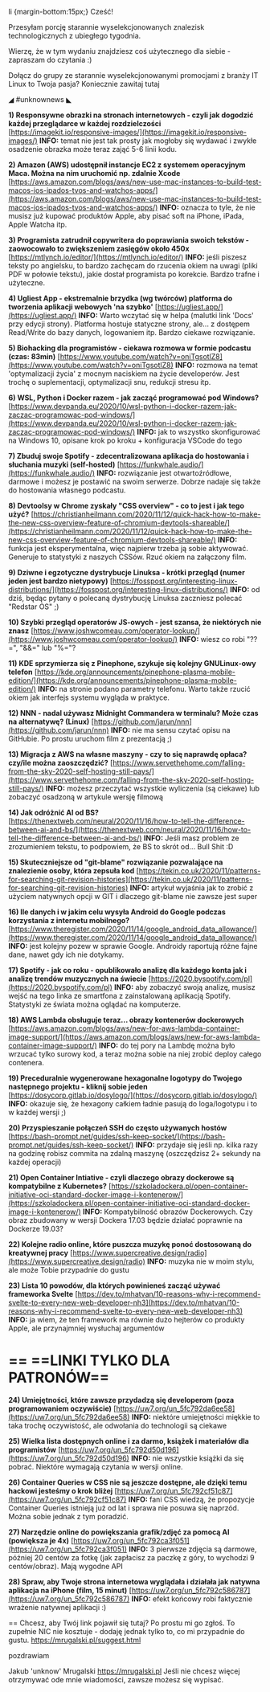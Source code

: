 li {margin-bottom:15px;}
Cześć!

Przesyłam porcję starannie wyselekcjonowanych znalezisk technologicznych z ubiegłego tygodnia.

Wierzę, że w tym wydaniu znajdziesz coś użytecznego dla siebie - zapraszam do czytania :)

 
Dołącz do grupy ze starannie wyselekcjonowanymi promocjami z branży IT
Linux to Twoja pasja? Koniecznie zawitaj tutaj
 

◢ #unknownews ◣

**1) Responsywne obrazki na stronach internetowych - czyli jak dogodzić każdej przeglądarce w każdej rozdzielczości**
[https://imagekit.io/responsive-images/](https://imagekit.io/responsive-images/)
**INFO:** temat nie jest tak prosty jak mogłoby się wydawać i zwykłe osadzenie obrazka może teraz zająć 5-6 linii kodu.


**2) Amazon (AWS) udostępnił instancje EC2 z systemem operacyjnym Maca. Można na nim uruchomić np. zdalnie Xcode**
[https://aws.amazon.com/blogs/aws/new-use-mac-instances-to-build-test-macos-ios-ipados-tvos-and-watchos-apps/](https://aws.amazon.com/blogs/aws/new-use-mac-instances-to-build-test-macos-ios-ipados-tvos-and-watchos-apps/)
**INFO:** oznacza to tyle, że nie musisz już kupować produktów Apple, aby pisać soft na iPhone, iPada, Apple Watcha itp.


**3) Programista zatrudnił copywritera do poprawiania swoich tekstów - zaowocowało to zwiększeniem zasięgów około 450x**
[https://mtlynch.io/editor/](https://mtlynch.io/editor/)
**INFO:** jeśli piszesz teksty po angielsku, to bardzo zachęcam do rzucenia okiem na uwagi (pliki PDF w połowie tekstu), jakie dostał programista po korekcie. Bardzo trafne i użyteczne.


**4) Ugliest App - ekstremalnie brzydka (wg twórców) platforma do tworzenia aplikacji webowych 'na szybko'**
[https://ugliest.app/](https://ugliest.app/)
**INFO:** Warto wczytać się w helpa (malutki link 'Docs' przy edycji strony). Platforma hostuje statyczne strony, ale... z dostępem Read/Write do bazy danych, logowaniem itp. Bardzo ciekawe rozwiązanie.


**5) Biohacking dla programistów - ciekawa rozmowa w formie podcastu (czas: 83min)**
[https://www.youtube.com/watch?v=oniTgsotlZ8](https://www.youtube.com/watch?v=oniTgsotlZ8)
**INFO:** rozmowa na temat 'optymalizacji życia' z mocnym naciskiem na życie developerów. Jest trochę o suplementacji, optymalizacji snu, redukcji stresu itp.


**6) WSL, Python i Docker razem - jak zacząć programować pod Windows?**
[https://www.devpanda.eu/2020/10/wsl-python-i-docker-razem-jak-zaczac-programowac-pod-windows/](https://www.devpanda.eu/2020/10/wsl-python-i-docker-razem-jak-zaczac-programowac-pod-windows/)
**INFO:** jak to wszystko skonfigurować na Windows 10, opisane krok po kroku + konfiguracja VSCode do tego


**7) Zbuduj swoje Spotify - zdecentralizowana aplikacja do hostowania i słuchania muzyki (self-hosted)**
[https://funkwhale.audio/](https://funkwhale.audio/)
**INFO:** rozwiązanie jest otwartoźródłowe, darmowe i możesz je postawić na swoim serwerze. Dobrze nadaje się także do hostowania własnego podcastu.


**8) Devtoolsy w Chrome zyskały "CSS overview" - co to jest i jak tego użyć?**
[https://christianheilmann.com/2020/11/12/quick-hack-how-to-make-the-new-css-overview-feature-of-chromium-devtools-shareable/](https://christianheilmann.com/2020/11/12/quick-hack-how-to-make-the-new-css-overview-feature-of-chromium-devtools-shareable/)
**INFO:** funkcja jest eksperymentalna, więc najpierw trzeba ją sobie aktywować. Generuje to statystyki z naszych CSSów. Rzuć okiem na załączony film.


**9) Dziwne i egzotyczne dystrybucje Linuksa - krótki przegląd (numer jeden jest bardzo nietypowy)**
[https://fosspost.org/interesting-linux-distributions/](https://fosspost.org/interesting-linux-distributions/)
**INFO:** od dziś, będąc pytany o polecaną dystrybucję Linuksa zaczniesz polecać "Redstar OS" ;)


**10) Szybki przegląd operatorów JS-owych - jest szansa, że niektórych nie znasz**
[https://www.joshwcomeau.com/operator-lookup/](https://www.joshwcomeau.com/operator-lookup/)
**INFO:** wiesz co robi "??=", "&&=" lub "%="?


**11) KDE sprzymierza się z Pinephone, szykuje się kolejny GNULinux-owy telefon**
[https://kde.org/announcements/pinephone-plasma-mobile-edition/](https://kde.org/announcements/pinephone-plasma-mobile-edition/)
**INFO:** na stronie podano parametry telefonu. Warto także rzucić okiem jak interfejs systemu wygląda w praktyce.


**12) NNN - nadal używasz Midnight Commandera w terminalu? Może czas na alternatywę? (Linux)**
[https://github.com/jarun/nnn](https://github.com/jarun/nnn)
**INFO:** nie ma sensu czytać opisu na GitHubie. Po prostu uruchom film z prezentacją ;)


**13) Migracja z AWS na własne maszyny - czy to się naprawdę opłaca? czy/ile można zaoszczędzić?**
[https://www.servethehome.com/falling-from-the-sky-2020-self-hosting-still-pays/](https://www.servethehome.com/falling-from-the-sky-2020-self-hosting-still-pays/)
**INFO:** możesz przeczytać wszystkie wyliczenia (są ciekawe) lub zobaczyć osadzoną w artykule wersję filmową


**14) Jak odróżnić AI od BS?**
[https://thenextweb.com/neural/2020/11/16/how-to-tell-the-difference-between-ai-and-bs/](https://thenextweb.com/neural/2020/11/16/how-to-tell-the-difference-between-ai-and-bs/)
**INFO:** Jeśli masz problem ze zrozumieniem tekstu, to podpowiem, że BS to skrót od... Bull Shit :D


**15) Skuteczniejsze od "git-blame" rozwiązanie pozwalające na znalezienie osoby, która zepsuła kod**
[https://tekin.co.uk/2020/11/patterns-for-searching-git-revision-histories](https://tekin.co.uk/2020/11/patterns-for-searching-git-revision-histories)
**INFO:** artykuł wyjaśnia jak to zrobić z użyciem natywnych opcji w GIT i dlaczego git-blame nie zawsze jest super


**16) Ile danych i w jakim celu wysyła Android do Google podczas korzystania z internetu mobilnego?**
[https://www.theregister.com/2020/11/14/google_android_data_allowance/](https://www.theregister.com/2020/11/14/google_android_data_allowance/)
**INFO:** jest kolejny pozew w sprawie Google. Androidy raportują różne fajne dane, nawet gdy ich nie dotykamy.


**17) Spotify - jak co roku - opublikowało analizę dla każdego konta jak i analizę trendów muzycznych na świecie**
[https://2020.byspotify.com/pl](https://2020.byspotify.com/pl)
**INFO:** aby zobaczyć swoją analizę, musisz wejść na tego linka ze smartfona z zainstalowaną aplikacją Spotify. Statystyki ze świata można oglądać na komputerze.


**18) AWS Lambda obsługuje teraz... obrazy kontenerów dockerowych**
[https://aws.amazon.com/blogs/aws/new-for-aws-lambda-container-image-support/](https://aws.amazon.com/blogs/aws/new-for-aws-lambda-container-image-support/)
**INFO:** do tej pory na Lambdę można było wrzucać tylko surowy kod, a teraz można sobie na niej zrobić deploy całego contenera.


**19) Preceduralnie wygenerowane hexagonalne logotypy do Twojego następnego projektu - kliknij sobie jeden**
[https://dosycorp.gitlab.io/dosylogo/](https://dosycorp.gitlab.io/dosylogo/)
**INFO:** okazuje się, że hexagony całkiem ładnie pasują do loga/logotypu i to w każdej wersji ;)


**20) Przyspieszanie połączeń SSH do często używanych hostów**
[https://bash-prompt.net/guides/ssh-keep-socket/](https://bash-prompt.net/guides/ssh-keep-socket/)
**INFO:** przydaje się jeśli np. kilka razy na godzinę robisz commita na zdalną maszynę (oszczędzisz 2+ sekundy na każdej operacji)


**21) Open Container Intiative - czyli dlaczego obrazy dockerowe są kompatybilne z Kubernetes?**
[https://szkoladockera.pl/open-container-initiative-oci-standard-docker-image-i-kontenerow/](https://szkoladockera.pl/open-container-initiative-oci-standard-docker-image-i-kontenerow/)
**INFO:** Kompatybilność obrazów Dockerowych. Czy obraz zbudowany w wersji Dockera 17.03 będzie działać poprawnie na Dockerze 19.03?


**22) Kolejne radio online, które puszcza muzykę ponoć dostosowaną do kreatywnej pracy**
[https://www.supercreative.design/radio](https://www.supercreative.design/radio)
**INFO:** muzyka nie w moim stylu, ale może Tobie przypadnie do gustu


**23) Lista 10 powodów, dla których powinieneś zacząć używać frameworka Svelte**
[https://dev.to/mhatvan/10-reasons-why-i-recommend-svelte-to-every-new-web-developer-nh3](https://dev.to/mhatvan/10-reasons-why-i-recommend-svelte-to-every-new-web-developer-nh3)
**INFO:** ja wiem, że ten framework ma równie dużo hejterów co produkty Apple, ale przynajmniej wysłuchaj argumentów


== **==LINKI TYLKO DLA PATRONÓW==**
 ==

**24) Umiejętności, które zawsze przydadzą się developerom (poza programowaniem oczywiście)**
[https://uw7.org/un_5fc792da6ee58](https://uw7.org/un_5fc792da6ee58)
**INFO:** niektóre umiejętności miękkie to taka trochę oczywistość, ale odwołania do technologii są ciekawe


**25) Wielka lista dostępnych online i za darmo, książek i materiałów dla programistów**
[https://uw7.org/un_5fc792d50d196](https://uw7.org/un_5fc792d50d196)
**INFO:** nie wszystkie książki da się pobrać. Niektóre wymagają czytania w wersji online.


**26) Container Queries w CSS nie są jeszcze dostępne, ale dzięki temu hackowi jesteśmy o krok bliżej**
[https://uw7.org/un_5fc792cf51c87](https://uw7.org/un_5fc792cf51c87)
**INFO:** fani CSS wiedzą, że propozycje Container Queries istnieją już od lat i sprawa nie posuwa się naprzód. Można sobie jednak z tym poradzić.


**27) Narzędzie online do powiększania grafik/zdjęć za pomocą AI (powiększa je 4x)**
[https://uw7.org/un_5fc792ca3f051](https://uw7.org/un_5fc792ca3f051)
**INFO:** 3 pierwsze zdjęcia są darmowe, później 20 centów za fotkę (jak zapłacisz za paczkę z góry, to wychodzi 9 centów/obraz). Mają wygodne API


**28) Spraw, aby Twoje strona internetowa wyglądała i działała jak natywna aplikacja na iPhone (film, 15 minut)**
[https://uw7.org/un_5fc792c586787](https://uw7.org/un_5fc792c586787)
**INFO:** efekt końcowy robi faktycznie wrażenie natywnej aplikacji :)


==
Chcesz, aby Twój link pojawił się tutaj?
Po prostu mi go zgłoś. To zupełnie NIC nie kosztuje - dodaję jednak tylko to, co mi przypadnie do gustu.
https://mrugalski.pl/suggest.html

 
pozdrawiam

Jakub 'unknow' Mrugalski
https://mrugalski.pl
Jeśli nie chcesz więcej otrzymywać ode mnie wiadomości, zawsze możesz się wypisać.